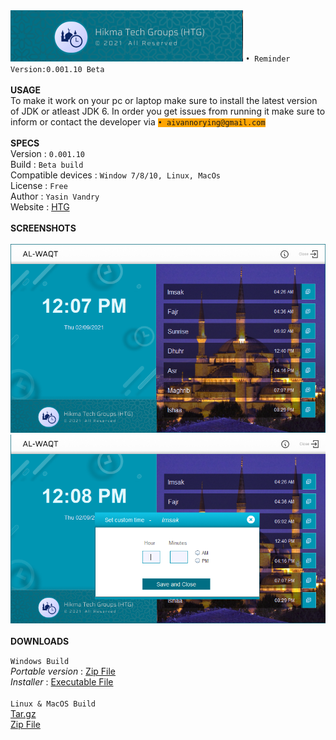 <img src="https://github.com/kill3rBi4d/AdhanTime/blob/main/Screenshots/htg.PNG" />
<code>• Reminder Version:0.001.10 Beta</code></br></br>
<strong>USAGE</strong></br>
To make it work on your pc or laptop make sure to install the latest version of JDK or atleast
JDK 6.
In order you get issues from running it make sure to inform or contact the developer via <code style="background-color:orange">• aivannorying@gmail.com</code></br></br>
<strong>SPECS</strong></br>
Version : <code>0.001.10</code></br>
Build : <code>Beta build</code></br>
Compatible devices : <code>Window 7/8/10, Linux, MacOs</code></br>
License : <code>Free</code></br>
Author : <code>Yasin Vandry</code></br>
Website : <a href="www.hikmatechgruops.com">HTG</a>
</br></br>
<strong>SCREENSHOTS</strong></br></br>
<img src="https://github.com/kill3rBi4d/AdhanTime/blob/main/Screenshots/Al-Waqt%209_2_2021%2012_07_07%20PM.png" /></br>
<img src="https://github.com/kill3rBi4d/AdhanTime/blob/main/Screenshots/bg.png" /></br>
</br>
<strong>DOWNLOADS</strong></br>

<code>Windows Build</code></br>
    <i>Portable version</i> : <a href="https://github.com/kill3rBi4d/AdhanTime/archive/refs/heads/main.zip">Zip File</a></br>
    <i>Installer </i> : <a href="https://download943.mediafire.com/spx9mbo9e0qg/0qypj7uelkqvx12/Al-Waqt+Installer.exe">Executable File</a></br></br>
    <code>Linux & MacOS Build</code></br>
    <a href="https://download1348.mediafire.com/e5ld00furfmg/vthkgile34uen3o/Al-Waqt.tar.xz">Tar.gz</a></br>
    <a href="https://download1349.mediafire.com/uim6w7ai3zlg/6rhydzszo0pigaq/Al-Waqt0.001.10.zip">Zip File</a></br></br>
    
  
  
  
  
 
